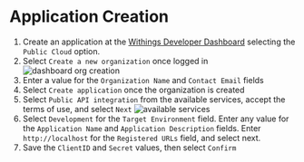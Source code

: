 # Application Creation

1. Create an application at the [Withings Developer Dashboard](https://developer.withings.com/dashboard/welcome) selecting the `Public Cloud` option.  
2. Select `Create a new organization` once logged in
![dashboard org creation](../img/appCreate01.jpg)
3. Enter a value for the `Organization Name` and `Contact Email` fields
4. Select `Create application` once the organization is created
5. Select `Public API integration` from the available services, accept the terms of use, and select `Next`
![available services](../img/appCreate02.jpg)
6. Select `Development` for the `Target Environment` field.  Enter any value for the `Application Name` and `Application Description` fields.  Enter `http://localhost` for the `Registered URLs` field, and select next.
7. Save the `ClientID` and `Secret` values, then select `Confirm`